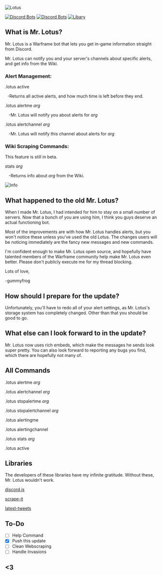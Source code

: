 ![Lotus](https://i.imgur.com/WagTow6.png)

[![Discord Bots](https://discordbots.org/api/widget/status/353333480979169283.svg?noavatar=true)](https://discordbots.org/bot/353333480979169283)
[![Discord Bots](https://discordbots.org/api/widget/servers/353333480979169283.svg?noavatar=true)](https://discordbots.org/bot/353333480979169283)
[![Libary](https://img.shields.io/badge/library-discord.js-blue.svg)](https://discord.js.org/)


## What is Mr. Lotus?
Mr. Lotus is a Warframe bot that lets you get in-game information straight from Discord.

Mr. Lotus can notify you and your server's channels about specific alerts, and get info from the Wiki.

### Alert Management: 

.lotus active

&nbsp;&nbsp;-Returns all active alerts, and how much time is left before they end.
  
  
  
.lotus alertme _arg_

&nbsp;&nbsp;&nbsp;-Mr. Lotus will notify you about alerts for _arg_
  
  
  
.lotus alertchannel _arg_

&nbsp;&nbsp;&nbsp;-Mr. Lotus will notify this channel about alerts for _arg_
  
  
  
  
### Wiki Scraping Commands:
This feature is still in beta.


stats _arg_


&nbsp;&nbsp;&nbsp;-Returns info about _arg_ from the Wiki.




![Info](https://i.imgur.com/8W9H6hh.png)
  
## What happened to the old Mr. Lotus?

When I made Mr. Lotus, I had intended for him to stay on a small number of servers. Now that a bunch of you are using him, I think you guys deserve an actual functioning bot. 

Most of the improvements are with how Mr. Lotus handles alerts, but you won't notice these unless you've used the old Lotus. The changes users will be noticing immediately are the fancy new messages and new commands.


I'm confident enough to make Mr. Lotus open source, and hopefully have talented members of the Warframe community help make Mr. Lotus even better. Please don't publicly execute me for my thread blocking.


Lots of love,

-gummyfrog

## How should I prepare for the update?

Unfortunately, you'll have to redo all of your alert settings, as Mr. Lotus's storage system has completely changed.
Other than that you should be good to go.

## What else can I look forward to in the update?

Mr. Lotus now uses rich embeds, which make the messages he sends look super pretty.
You can also look forward to reporting any bugs you find, which there are hopefully not many of.


## All Commands


.lotus alertme _arg_

.lotus alertchannel _arg_

.lotus stopalertme _arg_

.lotus stopalertchannel _arg_

.lotus alertingme

.lotus alertingchannel

.lotus stats _arg_

.lotus active


## Libraries

The developers of these libraries have my infinite gratitude. Without these, Mr. Lotus wouldn't work.

[discord.js](https://github.com/hydrabolt/discord.js)

[scrape-it](https://github.com/IonicaBizau/scrape-it)

[latest-tweets](https://github.com/noffle/latest-tweets)

## To-Do


- [ ] Help Command
- [X] Push this update
- [ ] Clean Webscraping
- [ ] Handle Invasions

## <3
